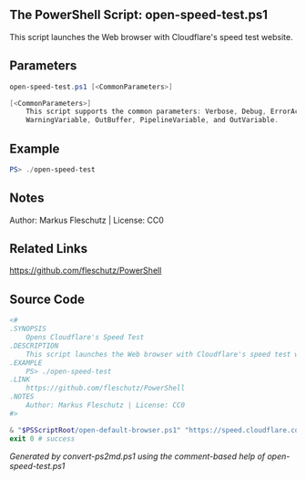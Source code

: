 ## The PowerShell Script: open-speed-test.ps1

This script launches the Web browser with Cloudflare's speed test website.

## Parameters
```powershell
open-speed-test.ps1 [<CommonParameters>]

[<CommonParameters>]
    This script supports the common parameters: Verbose, Debug, ErrorAction, ErrorVariable, WarningAction, 
    WarningVariable, OutBuffer, PipelineVariable, and OutVariable.
```

## Example
```powershell
PS> ./open-speed-test

```

## Notes
Author: Markus Fleschutz | License: CC0

## Related Links
https://github.com/fleschutz/PowerShell

## Source Code
```powershell
<#
.SYNOPSIS
	Opens Cloudflare's Speed Test
.DESCRIPTION
	This script launches the Web browser with Cloudflare's speed test website.
.EXAMPLE
	PS> ./open-speed-test
.LINK
	https://github.com/fleschutz/PowerShell
.NOTES
	Author: Markus Fleschutz | License: CC0
#>

& "$PSScriptRoot/open-default-browser.ps1" "https://speed.cloudflare.com"
exit 0 # success
```

*Generated by convert-ps2md.ps1 using the comment-based help of open-speed-test.ps1*

